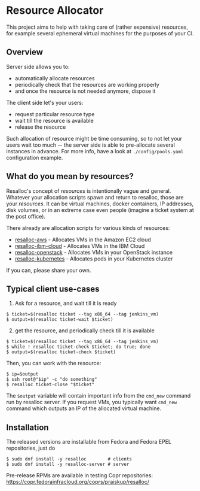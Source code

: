Resource Allocator
==================

This project aims to help with taking care of (rather expensive)
resources, for example several ephemeral virtual machines for the purposes
of your CI.

Overview
--------

Server side allows you to:
  - automatically allocate resources
  - periodically check that the resources are working properly
  - and once the resource is not needed anymore, dispose it

The client side let's your users:
  - request particular resource type
  - wait till the resource is available
  - release the resource

Such allocation of resource might be time consuming, so to not let your
users wait too much -- the server side is able to pre-allocate several
instances in advance.  For more info, have a look at `./config/pools.yaml`
configuration example.


What do you mean by resources?
------------------------------

Resalloc's concept of _resources_ is intentionally vague and general. Whatever
your allocation scripts spawn and return to resalloc, those are your
_resources_. It can be virtual machines, docker containers, IP addresses, disk
volumes, or in an extreme case even people (imagine a ticket system at the post
office).

There already are allocation scripts for various kinds of resources:

- [resalloc-aws](https://github.com/praiskup/resalloc-aws) -
  Allocates VMs in the Amazon EC2 cloud
- [resalloc-ibm-cloud](https://github.com/fedora-copr/resalloc-ibm-cloud) -
  Allocates VMs in the IBM Cloud
- [resalloc-openstack](https://github.com/praiskup/resalloc-openstack) -
  Allocates VMs in your OpenStack instance
- [resalloc-kubernetes](https://github.com/TommyLike/resalloc-kubernetes) -
  Allocates pods in your Kubernetes cluster

If you can, please share your own.


Typical client use-cases
------------------------

1. Ask for a resource, and wait till it is ready

```
$ ticket=$(resalloc ticket --tag x86_64 --tag jenkins_vm)
$ output=$(resalloc ticket-wait $ticket)
```

2. get the resource, and periodically check till it is available

```
$ ticket=$(resalloc ticket --tag x86_64 --tag jenkins_vm)
$ while ! resalloc ticket-check $ticket; do true; done
$ output=$(resalloc ticket-check $ticket)
```

Then, you can work with the resource:

```
$ ip=$output
$ ssh root@"$ip" -c "do something"
$ resalloc ticket-close "$ticket"
```

The `$output` variable will contain important info from the `cmd_new`
command run by resalloc server.  If you request VMs, you typically want
`cmd_new` command which outputs an IP of the allocated virtual machine.

Installation
------------

The released versions are installable from Fedora and Fedora EPEL repositories,
just do

```
$ sudo dnf install -y resalloc        # clients
$ sudo dnf install -y resalloc-server # server
```

Pre-release RPMs are available in testing Copr repositories:
https://copr.fedorainfracloud.org/coprs/praiskup/resalloc/
